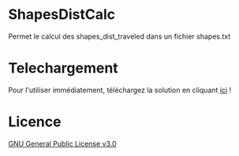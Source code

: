 # ShapesDistCalc
Permet le calcul des shapes_dist_traveled dans un fichier shapes.txt

# Telechargement
Pour l'utiliser immédiatement, téléchargez la solution en cliquant <a href="https://github.com/idelis/ShapesDistCalc/raw/master/ShapesDistCalc.exe">ici</a> !

# Licence
<a href="https://github.com/idelis/ShapesDistCalc/blob/master/LICENSE.md">GNU General Public License v3.0</a>
